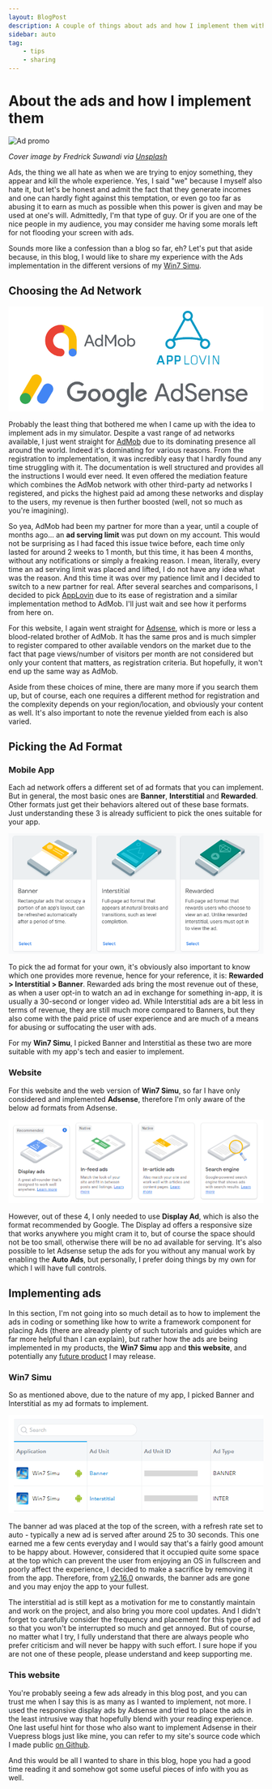 ```yaml
---
layout: BlogPost
description: A couple of things about ads and how I implement them within my websites and apps
sidebar: auto
tag:
    - tips
    - sharing
---
```


# About the ads and how I implement them

<m-blog-meta />

![Ad promo](https://images.unsplash.com/photo-1546142711-1e28c0540deb?auto=format&fit=crop&w=740&q=80)

_Cover image by Fredrick Suwandi via [Unsplash](https://unsplash.com/photos/csXTAyTiESo)_

Ads, the thing we all hate as when we are trying to enjoy something, they appear and kill the whole experience. Yes, I said "we" because I myself also hate it, but let's be honest and admit the fact that they generate incomes and one can hardly fight against this temptation, or even go too far as abusing it to earn as much as possible when this power is given and may be used at one's will. Admittedly, I'm that type of guy. Or if you are one of the nice people in my audience, you may consider me having some morals left for not flooding your screen with ads.

Sounds more like a confession than a blog so far, eh? Let's put that aside because, in this blog, I would like to share my experience with the Ads implementation in the different versions of my [Win7 Simu](/win7simu/about.html).

## Choosing the Ad Network

![Ad Networks - AdMob, AppLovin, Adsense](./img/about-the-ads/ad-networks.png)

Probably the least thing that bothered me when I came up with the idea to implement ads in my simulator. Despite a vast range of ad networks available, I just went straight for [AdMob](https://admob.google.com/home/) due to its dominating presence all around the world. Indeed it's dominating for various reasons. From the registration to implementation, it was incredibly easy that I hardly found any time struggling with it. The documentation is well structured and provides all the instructions I would ever need. It even offered the mediation feature which combines the AdMob network with other third-party ad networks I registered, and picks the highest paid ad among these networks and display to the users, my revenue is then further boosted (well, not so much as you're imagining).

So yea, AdMob had been my partner for more than a year, until a couple of months ago... an **ad serving limit** was put down on my account. This would not be surprising as I had faced this issue twice before, each time only lasted for around 2 weeks to 1 month, but this time, it has been 4 months, without any notifications or simply a freaking reason. I mean, literally, every time an ad serving limit was placed and lifted, I do not have any idea what was the reason. And this time it was over my patience limit and I decided to switch to a new partner for real. After several searches and comparisons, I decided to pick [AppLovin](https://www.applovin.com/) due to its ease of registration and a similar implementation method to AdMob. I'll just wait and see how it performs from here on.

For this website, I again went straight for [Adsense](https://www.google.com/adsense/start/), which is more or less a blood-related brother of AdMob. It has the same pros and is much simpler to register compared to other available vendors on the market due to the fact that page views/number of visitors per month are not considered but only your content that matters, as registration criteria. But hopefully, it won't end up the same way as AdMob.

Aside from these choices of mine, there are many more if you search them up, but of course, each one requires a different method for registration and the complexity depends on your region/location, and obviously your content as well. It's also important to note the revenue yielded from each is also varied.

## Picking the Ad Format

### Mobile App

Each ad network offers a different set of ad formats that you can implement. But in general, the most basic ones are **Banner**, **Interstitial** and **Rewarded**. Other formats just get their behaviors altered out of these base formats. Just understanding these 3 is already sufficient to pick the ones suitable for your app.

![AdMob Ad Formats](./img/about-the-ads/ad-formats-admob.png)

To pick the ad format for your own, it's obviously also important to know which one provides more revenue, hence for your reference, it is: **Rewarded > Interstitial > Banner**. Rewarded ads bring the most revenue out of these, as when a user opt-in to watch an ad in exchange for something in-app, it is usually a 30-second or longer video ad. While Interstitial ads are a bit less in terms of revenue, they are still much more compared to Banners, but they also come with the paid price of user experience and are much of a means for abusing or suffocating the user with ads.

For my **Win7 Simu**, I picked Banner and Interstitial as these two are more suitable with my app's tech and easier to implement.

### Website

For this website and the web version of **Win7 Simu**, so far I have only considered and implemented **Adsense**, therefore I'm only aware of the below ad formats from Adsense.

![Adsense Ad Formats](./img/about-the-ads/ad-formats-adsense.png)

However, out of these 4, I only needed to use **Display Ad**, which is also the format recommended by Google. The Display ad offers a responsive size that works anywhere you might cram it to, but of course the space should not be too small, otherwise there will be no ad available for serving. It's also possible to let Adsense setup the ads for you without any manual work by enabling the **Auto Ads**, but personally, I prefer doing things by my own for which I will have full controls.

<a-google-ad />

## Implementing ads

In this section, I'm not going into so much detail as to how to implement the ads in coding or something like how to write a framework component for placing Ads (there are already plenty of such tutorials and guides which are far more helpful than I can explain), but rather how the ads are being implemented in my products, the **Win7 Simu** app and **this website**, and potentially any [future product](/brick1100/about.html) I may release.

### Win7 Simu

So as mentioned above, due to the nature of my app, I picked Banner and Interstitial as my ad formats to implement.

![Win7 Simu's ad formats](./img/about-the-ads/my-ad-formats.png)

The banner ad was placed at the top of the screen, with a refresh rate set to auto - typically a new ad is served after around 25 to 30 seconds. This one earned me a few cents everyday and I would say that's a fairly good amount to be happy about. However, considered that it occupied quite some space at the top which can prevent the user from enjoying an OS in fullscreen and poorly affect the experience, I decided to make a sacrifice by removing it from the app. Therefore, from [v2.16.0](/win7simu/changelog.html#2-16-0) onwards, the banner ads are gone and you may enjoy the app to your fullest.

The interstitial ad is still kept as a motivation for me to constantly maintain and work on the project, and also bring you more cool updates. And I didn't forget to carefully consider the frequency and placement for this type of ad so that you won't be interrupted so much and get annoyed. But of course, no matter what I try, I fully understand that there are always people who prefer criticism and will never be happy with such effort. I sure hope if you are not one of these people, please understand and keep supporting me.

### This website

You're probably seeing a few ads already in this blog post, and you can trust me when I say this is as many as I wanted to implement, not more. I used the responsive display ads by Adsense and tried to place the ads in the least intrusive way that hopefully blend with your reading experience. One last useful hint for those who also want to implement Adsense in their Vuepress blogs just like mine, you can refer to my site's source code which I made public [on Github](https://github.com/Visnalize/visnalize.github.io/tree/dev).

And this would be all I wanted to share in this blog, hope you had a good time reading it and somehow got some useful pieces of info with you as well.

<m-blog-tag-list :tags="$page.frontmatter.tag" showIcon />
